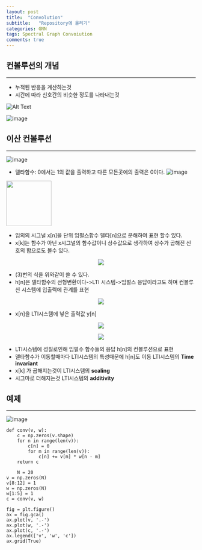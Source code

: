 ```yaml
---
layout: post
title:  "Convolution"
subtitle:   "Repository에 올리기"
categories: GNN
tags: Spectral Graph Convoiution
comments: true
---
```


## 컨볼루션의 개념
---
+ 누적된 반응을 계산하는것
+ 시간에 따라 신호간의 비슷한 정도를 나타내는것


![Alt Text](https://upload.wikimedia.org/wikipedia/commons/6/6a/Convolution_of_box_signal_with_itself2.gif)

![image](https://user-images.githubusercontent.com/70193130/165222729-4052da63-38bf-4b72-81ce-6dac14e4247c.png)
## 이산 컨볼루션
---
![image](https://user-images.githubusercontent.com/70193130/165223800-5a6a7d46-b279-4dd2-8dc8-b1dd0c226269.png)
+ 델타함수: 0에서는 1의 값을 출력하고 다른 모든곳에의 출력은 0이다.
![image](https://user-images.githubusercontent.com/70193130/165223822-449080c6-a6aa-4adb-9422-072fc0c22492.png)
<image src="https://user-images.githubusercontent.com/70193130/165223878-2b8ec4f1-ea60-4d32-8ee6-8f0bd2ed8436.png" height=120>

+ 임의의 시그널 x[n]을 단위 임펄스함수 델타[n]으로 분해하여 표현 할수 있다. 
+ x[k]는 함수가 아닌 x시그널의 함수값이니 상수값으로 생각하여 상수가 곱해진 신호의 합으로도 볼수 있다.


<p align="center">
  <image src=https://user-images.githubusercontent.com/70193130/165712944-fc8e5530-9319-482f-a702-dd607f9f2c2d.png>
</p>

+ (3)번의 식을 위와같이 쓸 수 있다. 
+ h[n]은 델타함수의 선형변환이다->LTI 시스템->임펄스 응답이라고도 하며 컨볼루션 시스템에 입출력에 관계를 표현
<p align="center">
  <image src=https://user-images.githubusercontent.com/70193130/165715571-949d3d36-b338-44ba-bbf6-dacd680554d0.png>
</p>

+ x[n]을 LTI시스템에 넣은 출력값 y[n] 
<p align="center">
  <image src=https://user-images.githubusercontent.com/70193130/165715605-c721383f-fd10-4570-b244-6160ebfac5c1.png>
</p>

<p align="center">
  <image src=https://user-images.githubusercontent.com/70193130/165716384-72af8e7c-3647-4518-8cbf-ed1b7b8b6dcf.png>
</p>

+ LTI시스템에 성질로인해 임펄수 함수들의 응답 h[n]의 컨볼루션으로 표현 
+ 델타함수가 이동할때마다 LTI시스템의 특성때문에 h[n]도 이동 LTI시스템의 <b>Time invariant</b>
+ x[k] 가 곱해지는것이 LTI시스템의 <b>scaling</b>
+ 시그마로 더해지는것 LTI시스템의 <b>additivity</b>



## 예제
---
![image](https://user-images.githubusercontent.com/70193130/165224059-aa6f3ef4-83e3-49fb-b643-4fdf8dc54603.png)


    def conv(v, w):
        c = np.zeros(v.shape)
        for n in range(len(v)):
            c[n] = 0
            for m in range(len(v)):
                c[n] += v[m] * w[n - m]  
        return c

        N = 20
    v = np.zeros(N)
    v[8:12] = 1
    w = np.zeros(N)
    w[1:5] = 1
    c = conv(v, w)

    fig = plt.figure()
    ax = fig.gca()
    ax.plot(v, '.-')
    ax.plot(w, '.-')
    ax.plot(c, '.-')
    ax.legend(['v', 'w', 'c'])
    ax.grid(True)